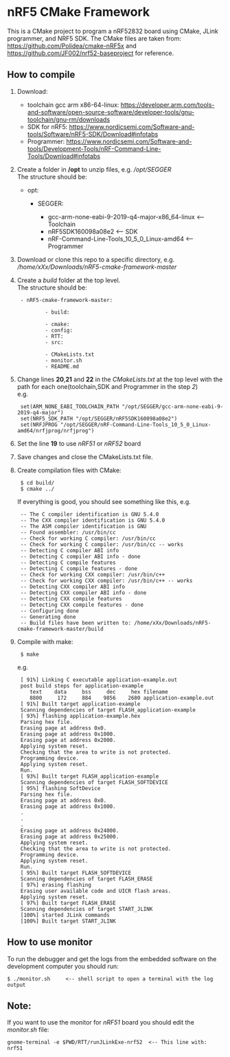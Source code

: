 # nRF5 CMake Framework
This is a CMake project to program a nRF52832 board using CMake, JLink programmer, and NRF5 SDK. The CMake files are taken from: https://github.com/Polidea/cmake-nRF5x and https://github.com/JF002/nrf52-baseproject for reference.

## How to compile
1. Download:
	
	* toolchain gcc arm x86-64-linux: https://developer.arm.com/tools-and-software/open-source-software/developer-tools/gnu-toolchain/gnu-rm/downloads
	* SDK for nRF5: https://www.nordicsemi.com/Software-and-tools/Software/nRF5-SDK/Download#infotabs
	* Programmer: https://www.nordicsemi.com/Software-and-tools/Development-Tools/nRF-Command-Line-Tools/Download#infotabs

2. Create a folder in **/opt** to unzip files, e.g. */opt/SEGGER*  <br/>
The structure should be:

		
	- opt:

		- SEGGER:

			- gcc-arm-none-eabi-9-2019-q4-major-x86_64-linux	<-- Toolchain
			- nRF5SDK160098a08e2								<-- SDK
			- nRF-Command-Line-Tools_10_5_0_Linux-amd64			<-- Programmer


3. Download or clone this repo to a specific directory, e.g. */home/xXx/Downloads/nRF5-cmake-framework-master*
4. Create a *build* folder at the top level. <br/>
The structure should be:

		- nRF5-cmake-framework-master:

				- build:

				- cmake:
				- config:								
				- RTT:									
				- src:									

				- CMakeLists.txt
				- monitor.sh
				- README.md
	

5. Change lines **20**,**21** and **22** in the *CMakeLists.txt* at the top level with the path for each one(toolchain,SDK and Programmer in the step *2*)<br/>
	e.g. 

		set(ARM_NONE_EABI_TOOLCHAIN_PATH "/opt/SEGGER/gcc-arm-none-eabi-9-2019-q4-major")
		set(NRF5_SDK_PATH "/opt/SEGGER/nRF5SDK160098a08e2")
		set(NRFJPROG "/opt/SEGGER/nRF-Command-Line-Tools_10_5_0_Linux-amd64/nrfjprog/nrfjprog")

6. Set the line **19** to use *nRF51* or *nRF52* board
7. Save changes and close the CMakeLists.txt file.
8. Create compilation files with CMake:
	
		$ cd build/	
		$ cmake ../	

	If everything is good, you should see something like this, e.g.

		-- The C compiler identification is GNU 5.4.0
		-- The CXX compiler identification is GNU 5.4.0
		-- The ASM compiler identification is GNU
		-- Found assembler: /usr/bin/cc
		-- Check for working C compiler: /usr/bin/cc
		-- Check for working C compiler: /usr/bin/cc -- works
		-- Detecting C compiler ABI info
		-- Detecting C compiler ABI info - done
		-- Detecting C compile features
		-- Detecting C compile features - done
		-- Check for working CXX compiler: /usr/bin/c++
		-- Check for working CXX compiler: /usr/bin/c++ -- works
		-- Detecting CXX compiler ABI info
		-- Detecting CXX compiler ABI info - done
		-- Detecting CXX compile features
		-- Detecting CXX compile features - done
		-- Configuring done
		-- Generating done
		-- Build files have been written to: /home/xXx/Downloads/nRF5-cmake-framework-master/build

9. Compile with make:
	
		$ make

	e.g.

		[ 91%] Linking C executable application-example.out
		post build steps for application-example
		   text	   data	    bss	    dec	    hex	filename
		   8800	    172	    884	   9856	   2680	application-example.out
		[ 91%] Built target application-example
		Scanning dependencies of target FLASH_application-example
		[ 93%] flashing application-example.hex
		Parsing hex file.
		Erasing page at address 0x0.
		Erasing page at address 0x1000.
		Erasing page at address 0x2000.
		Applying system reset.
		Checking that the area to write is not protected.
		Programming device.
		Applying system reset.
		Run.
		[ 93%] Built target FLASH_application-example
		Scanning dependencies of target FLASH_SOFTDEVICE
		[ 95%] flashing SoftDevice
		Parsing hex file.
		Erasing page at address 0x0.
		Erasing page at address 0x1000.
		.
		.
		.
		Erasing page at address 0x24000.
		Erasing page at address 0x25000.
		Applying system reset.
		Checking that the area to write is not protected.
		Programming device.
		Applying system reset.
		Run.
		[ 95%] Built target FLASH_SOFTDEVICE
		Scanning dependencies of target FLASH_ERASE
		[ 97%] erasing flashing
		Erasing user available code and UICR flash areas.
		Applying system reset.
		[ 97%] Built target FLASH_ERASE
		Scanning dependencies of target START_JLINK
		[100%] started JLink commands
		[100%] Built target START_JLINK

## How to use monitor
To run the debugger and get the logs from the embedded software on the development computer you should run:
	
	$ ./monitor.sh     <-- shell script to open a terminal with the log output

## Note:
If you want to use the monitor for *nRF51* board you should edit the *monitor.sh* file:

	gnome-terminal -e $PWD/RTT/runJLinkExe-nrf52  <-- This line with: nrf51
